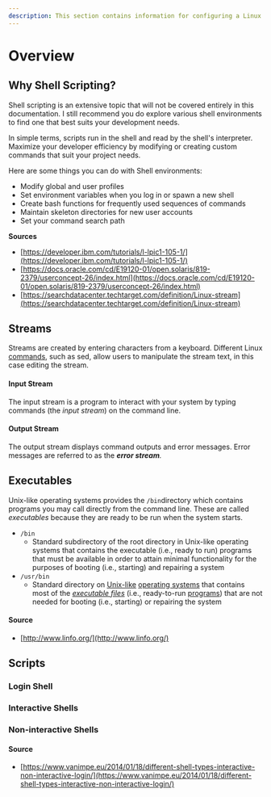 ```yaml
---
description: This section contains information for configuring a Linux shell environment.
---
```


# Overview

## Why Shell Scripting?

Shell scripting is an extensive topic that will not be covered entirely in this documentation. I still recommend you do explore various shell environments to find one that best suits your development needs. 

In simple terms, scripts run in the shell and read by the shell's interpreter. Maximize your developer efficiency by modifying or creating custom commands that suit your project needs. 

Here are some things you can do with Shell environments:  

* Modify global and user profiles
* Set environment variables when you log in or spawn a new shell
* Create bash functions for frequently used sequences of commands
* Maintain skeleton directories for new user accounts
* Set your command search path

**Sources**

* [https://developer.ibm.com/tutorials/l-lpic1-105-1/](https://developer.ibm.com/tutorials/l-lpic1-105-1/)
* [https://docs.oracle.com/cd/E19120-01/open.solaris/819-2379/userconcept-26/index.html](https://docs.oracle.com/cd/E19120-01/open.solaris/819-2379/userconcept-26/index.html)
* [https://searchdatacenter.techtarget.com/definition/Linux-stream](https://searchdatacenter.techtarget.com/definition/Linux-stream)

## Streams

Streams are created by entering characters from a keyboard. Different Linux [commands](https://searchwindowsserver.techtarget.com/definition/command), such as sed, allow users to manipulate the stream text, in this case editing the stream.

#### Input Stream

The input stream is a program to interact with your system by typing commands \(the _input stream_\) on the command line. 

#### Output Stream

The output stream displays command outputs and error messages. Error messages are referred to as the _**error stream**._

## Executables

Unix-like operating systems provides the `/bin`directory which contains programs you may call directly from the command line.  These are called _executables_ because they are ready to be run when the system starts. 

* `/bin`
  * Standard subdirectory of the root directory in Unix-like operating systems that contains the executable \(i.e., ready to run\) programs that must be available in order to attain minimal functionality for the purposes of booting \(i.e., starting\) and repairing a system 
* `/usr/bin`
  * Standard directory on [Unix-like](http://www.linfo.org/unix-like.html) [operating systems](http://www.linfo.org/operating_systems_list.html) that contains most of the [_executable files_](http://www.linfo.org/executable.html) \(i.e., ready-to-run [programs](http://www.linfo.org/program.html)\) that are not needed for booting \(i.e., starting\) or repairing the system

#### Source

* [http://www.linfo.org/](http://www.linfo.org/)

## Scripts

### Login Shell

### Interactive Shells 

### Non-interactive Shells

#### Source

* [https://www.vanimpe.eu/2014/01/18/different-shell-types-interactive-non-interactive-login/](https://www.vanimpe.eu/2014/01/18/different-shell-types-interactive-non-interactive-login/)



